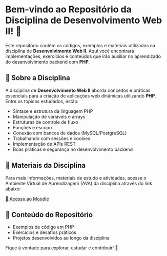 # Bem-vindo ao Repositório da Disciplina de Desenvolvimento Web II! 🎉

Este repositório contém os códigos, exemplos e materiais utilizados na disciplina de **Desenvolvimento Web II**. Aqui você encontrará implementações, exercícios e conteúdos que irão auxiliar no aprendizado do desenvolvimento backend com **PHP**.

## 📌 Sobre a Disciplina

A disciplina de **Desenvolvimento Web II** aborda conceitos e práticas essenciais para a criação de aplicações web dinâmicas utilizando **PHP**. Entre os tópicos estudados, estão:

- Sintaxe e estrutura da linguagem PHP
- Manipulação de variáveis e arrays
- Estruturas de controle de fluxo
- Funções e escopo
- Conexão com bancos de dados (MySQL/PostgreSQL)
- Trabalhando com sessões e cookies
- Implementação de APIs REST
- Boas práticas e segurança no desenvolvimento backend

## 🔗 Materiais da Disciplina

Para mais informações, materiais de estudo e atividades, acesse o Ambiente Virtual de Aprendizagem (AVA) da disciplina através do link abaixo:

[🔗 Acesso ao Moodle](https://presencial.ifrs.edu.br/course/view.php?id=772)

## 📂 Conteúdo do Repositório

- Exemplos de código em PHP
- Exercícios e desafios práticos
- Projetos desenvolvidos ao longo da disciplina

Fique à vontade para explorar, estudar e contribuir! 🚀
